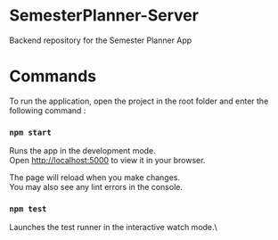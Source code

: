 # SemesterPlanner-Server
Backend repository for the Semester Planner App

# Commands
To run the application, open the project in the root folder and enter the following command :
### `npm start`

Runs the app in the development mode.\
Open [http://localhost:5000](http://localhost:5000) to view it in your browser.

The page will reload when you make changes.\
You may also see any lint errors in the console.

### `npm test`

Launches the test runner in the interactive watch mode.\
